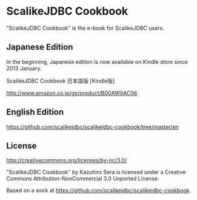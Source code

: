ScalikeJDBC Cookbook
====================

"ScalikeJDBC Cookbook" is the e-book for ScalikeJDBC users.

## Japanese Edition

In the beginning, Japanese edition is now available on Kindle store since 2013 January.

ScalikeJDBC Cookbook 日本語版 [Kindle版]

http://www.amazon.co.jp/gp/product/B00AW0AC06

## English Edition

https://github.com/scalikejdbc/scalikejdbc-cookbook/tree/master/en

## License

http://creativecommons.org/licenses/by-nc/3.0/

"ScalikeJDBC Cookbook" by Kazuhiro Sera is licensed under a Creative Commons Attribution-NonCommercial 3.0 Unported License.

Based on a work at https://github.com/scalikejdbc/scalikejdbc-cookbook.

